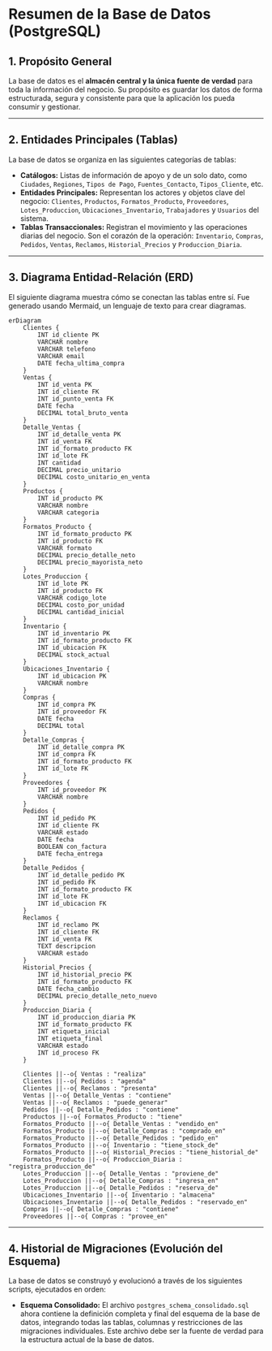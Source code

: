 # Resumen de la Base de Datos (PostgreSQL)

## 1. Propósito General

La base de datos es el **almacén central y la única fuente de verdad** para toda la información del negocio. Su propósito es guardar los datos de forma estructurada, segura y consistente para que la aplicación los pueda consumir y gestionar.

---

## 2. Entidades Principales (Tablas)

La base de datos se organiza en las siguientes categorías de tablas:

*   **Catálogos:** Listas de información de apoyo y de un solo dato, como `Ciudades`, `Regiones`, `Tipos de Pago`, `Fuentes_Contacto`, `Tipos_Cliente`, etc.
*   **Entidades Principales:** Representan los actores y objetos clave del negocio: `Clientes`, `Productos`, `Formatos_Producto`, `Proveedores`, `Lotes_Produccion`, `Ubicaciones_Inventario`, `Trabajadores` y `Usuarios` del sistema.
*   **Tablas Transaccionales:** Registran el movimiento y las operaciones diarias del negocio. Son el corazón de la operación: `Inventario`, `Compras`, `Pedidos`, `Ventas`, `Reclamos`, `Historial_Precios` y `Produccion_Diaria`.

---

## 3. Diagrama Entidad-Relación (ERD)

El siguiente diagrama muestra cómo se conectan las tablas entre sí. Fue generado usando Mermaid, un lenguaje de texto para crear diagramas.

```mermaid
erDiagram
    Clientes {
        INT id_cliente PK
        VARCHAR nombre
        VARCHAR telefono
        VARCHAR email
        DATE fecha_ultima_compra
    }
    Ventas {
        INT id_venta PK
        INT id_cliente FK
        INT id_punto_venta FK
        DATE fecha
        DECIMAL total_bruto_venta
    }
    Detalle_Ventas {
        INT id_detalle_venta PK
        INT id_venta FK
        INT id_formato_producto FK
        INT id_lote FK
        INT cantidad
        DECIMAL precio_unitario
        DECIMAL costo_unitario_en_venta
    }
    Productos {
        INT id_producto PK
        VARCHAR nombre
        VARCHAR categoria
    }
    Formatos_Producto {
        INT id_formato_producto PK
        INT id_producto FK
        VARCHAR formato
        DECIMAL precio_detalle_neto
        DECIMAL precio_mayorista_neto
    }
    Lotes_Produccion {
        INT id_lote PK
        INT id_producto FK
        VARCHAR codigo_lote
        DECIMAL costo_por_unidad
        DECIMAL cantidad_inicial
    }
    Inventario {
        INT id_inventario PK
        INT id_formato_producto FK
        INT id_ubicacion FK
        DECIMAL stock_actual
    }
    Ubicaciones_Inventario {
        INT id_ubicacion PK
        VARCHAR nombre
    }
    Compras {
        INT id_compra PK
        INT id_proveedor FK
        DATE fecha
        DECIMAL total
    }
    Detalle_Compras {
        INT id_detalle_compra PK
        INT id_compra FK
        INT id_formato_producto FK
        INT id_lote FK
    }
    Proveedores {
        INT id_proveedor PK
        VARCHAR nombre
    }
    Pedidos {
        INT id_pedido PK
        INT id_cliente FK
        VARCHAR estado
        DATE fecha
        BOOLEAN con_factura
        DATE fecha_entrega
    }
    Detalle_Pedidos {
        INT id_detalle_pedido PK
        INT id_pedido FK
        INT id_formato_producto FK
        INT id_lote FK
        INT id_ubicacion FK
    }
    Reclamos {
        INT id_reclamo PK
        INT id_cliente FK
        INT id_venta FK
        TEXT descripcion
        VARCHAR estado
    }
    Historial_Precios {
        INT id_historial_precio PK
        INT id_formato_producto FK
        DATE fecha_cambio
        DECIMAL precio_detalle_neto_nuevo
    }
    Produccion_Diaria {
        INT id_produccion_diaria PK
        INT id_formato_producto FK
        INT etiqueta_inicial
        INT etiqueta_final
        VARCHAR estado
        INT id_proceso FK
    }

    Clientes ||--o{ Ventas : "realiza"
    Clientes ||--o{ Pedidos : "agenda"
    Clientes ||--o{ Reclamos : "presenta"
    Ventas ||--o{ Detalle_Ventas : "contiene"
    Ventas ||--o{ Reclamos : "puede_generar"
    Pedidos ||--o{ Detalle_Pedidos : "contiene"
    Productos ||--o{ Formatos_Producto : "tiene"
    Formatos_Producto ||--o{ Detalle_Ventas : "vendido_en"
    Formatos_Producto ||--o{ Detalle_Compras : "comprado_en"
    Formatos_Producto ||--o{ Detalle_Pedidos : "pedido_en"
    Formatos_Producto ||--o{ Inventario : "tiene_stock_de"
    Formatos_Producto ||--o{ Historial_Precios : "tiene_historial_de"
    Formatos_Producto ||--o{ Produccion_Diaria : "registra_produccion_de"
    Lotes_Produccion ||--o{ Detalle_Ventas : "proviene_de"
    Lotes_Produccion ||--o{ Detalle_Compras : "ingresa_en"
    Lotes_Produccion ||--o{ Detalle_Pedidos : "reserva_de"
    Ubicaciones_Inventario ||--o{ Inventario : "almacena"
    Ubicaciones_Inventario ||--o{ Detalle_Pedidos : "reservado_en"
    Compras ||--o{ Detalle_Compras : "contiene"
    Proveedores ||--o{ Compras : "provee_en"
```

---

## 4. Historial de Migraciones (Evolución del Esquema)

La base de datos se construyó y evolucionó a través de los siguientes scripts, ejecutados en orden:

-   **Esquema Consolidado:** El archivo `postgres_schema_consolidado.sql` ahora contiene la definición completa y final del esquema de la base de datos, integrando todas las tablas, columnas y restricciones de las migraciones individuales. Este archivo debe ser la fuente de verdad para la estructura actual de la base de datos.
